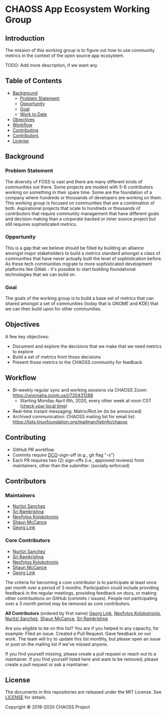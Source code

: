 # CHAOSS App Ecosystem Working Group

## Introduction

The mission of this working group is to figure out how to use community metrics in the context of the open source app ecosystem.

TODO: Add more description, if we want any


## Table of Contents

* [Background](#background)
  - [Problem Statement](#problem-statement)
  - [Opportunity](#opportunity)
  - [Goal](#goal)
  - [Work to Date](#work-to-date)
* [Objectives](#objectives)
* [Workflow](#workflow)
* [Contributing](#contributing)
* [Contributors](#contributors)
* [License](#license)

## Background

### Problem Statement

The diversity of FOSS is vast and there are many different kinds of communities out there. Some projects are modest with 5-6 contributors working on something in their spare time. Some are the foundation of a company where hundreds or thousands of developers are working on them. This working group is focused on communities that are a combination of both. Aspirational projects that scale to hundreds or thousands of contributors that require community management that have different goals and decision making than a corporate backed or inner source project but still requires sophisticated metrics.




### Opportunity

This is a gap that we believe should be filled by building an alliance amongst major stakeholders to build a metrics standard amongst a class of communities that have never actually built the level of sophistication before. As these tech communities migrate to more sophisticated development platforms like Gitlab - it's possible to start building foundational technologies that we can build on.

### Goal

The goals of the working group is to build a base set of metrics that can shared amongst a set of communities (today that is GNOME and KDE) that we can then build upon for other communities.


## Objectives

A few key objectives:
* Document and explore the decisions that we make that we need metrics to explore
* Build a set of metrics from those decisions
* Present those metrics to the CHAOSS community for feedback


## Workflow

* Bi-weekly regular sync and working sessions via CHAOSS Zoom: https://unomaha.zoom.us/j/720431288 
  * Starting Monday April 6th, 2020, every other week at noon CST ([check your local time](https://arewemeetingyet.com/Chicago/2020-04-06/12:00/b/CHAOSS%20WG:%20App%20Ecosystem))
* Real-time instant messaging: Matrix/Riot.im (to be announced)
* Archived communication: CHAOSS mailing list for email list: https://lists.linuxfoundation.org/mailman/listinfo/chaoss


## Contributing

* GitHub PR workflow
* Commits require [DCO](https://developercertificate.org/)-sign-off (e.g., git flag "-s")
* Each PR requires two (2) sign-offs (i.e., approved reviews) from maintainers, other than the submitter. (socially enforced)


## Contributors

### Maintainers

* [Nuritzi Sanchez](https://github.com/nuritzi)
* [Sri Ramkrishna](https://github.com/sramkrishna)
* [Neofytos Kolokotronis](https://github.com/tetris4)
* [Shaun McCance](https://github.com/shaunix)
* [Georg Link](https://github.com/GeorgLink)


### Core Contributors

* [Nuritzi Sanchez](https://github.com/nuritzi)
* [Sri Ramkrishna](https://github.com/sramkrishna)
* [Neofytos Kolokotronis](https://github.com/tetris4)
* [Shaun McCance](https://github.com/shaunix)
* [Georg Link](https://github.com/GeorgLink)

The criteria for becoming a core contributor is to participate at least once per month over a period of 3 months. Participation could include providing feedback in the regular meetings, providing feedback on docs, or making other contributions on GitHub (commits / issues). People not participating over a 3 month period may be removed as core contributors.

**All Contributors** (ordered by first name)
[Georg Link](https://github.com/GeorgLink), 
[Neofytos Kolokotronis](https://github.com/tetris4),
[Nuritzi Sanchez](https://github.com/nuritzi),
[Shaun McCance](https://github.com/shaunix),
[Sri Ramkrishna](https://github.com/sramkrishna)

Are you eligible to be on this list? You are if you helped in any capacity, for example: Filed an issue. Created a Pull Request. Gave feedback on our work. The team will try to update this list monthly, but please open an issue or post on the mailing list if we've missed anyone.

If you find yourself missing, please create a pull request or reach out to a maintainer. If you find yourself listed here and want to be removed, please create a pull request or ask a maintainer.


## License

The documents in this repositories are released under the MIT License. See [LICENSE](LICENSE) for details.

Copyright © 2018-2020 CHAOSS Project
